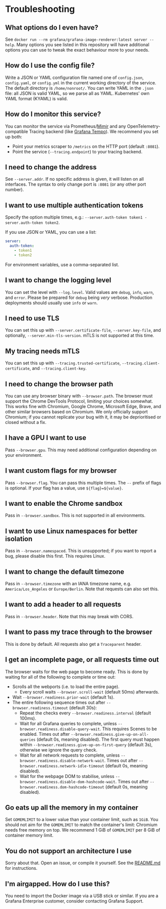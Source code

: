 # Troubleshooting

## What options do I even have?

See `docker run --rm grafana/grafana-image-renderer:latest server --help`.
Many options you see listed in this repository will have additional options you can use to tweak the exact behaviour more to your needs.

## How do I use the config file?

Write a JSON or YAML configuration file named one of `config.json`, `config.yaml`, or `config.yml` in the current working directory of the service.
The default directory is `/home/nonroot/`.
You can write YAML in the `.json` file: all JSON is valid YAML, so we parse all as YAML.
Kubernetes' own YAML format (KYAML) is valid.

## How do I monitor this service?

You can monitor the service via Prometheus/[Mimir](https://grafana.com/oss/mimir) and any OpenTelemetry-compatible Tracing backend (like [Grafana Tempo](https://grafana.com/oss/tempo)).
We recommend you set up both:

- Point your metrics scraper to `/metrics` on the HTTP port (default `:8081`).
- Point the service (`--tracing.endpoint`) to your tracing backend.

## I need to change the address

See `--server.addr`. If no specific address is given, it will listen on all interfaces.
The syntax to only change port is `:8081` (or any other port number).

## I want to use multiple authentication tokens

Specify the option multiple times, e.g.: `--server.auth-token token1 -server.auth-token token2`.

If you use JSON or YAML, you can use a list:

```yaml
server:
  auth-token:
    - token1
    - token2
```

For environment variables, use a comma-separated list.

## I want to change the logging level

You can set the level with `--log.level`. Valid values are `debug`, `info`, `warn`, and `error`.
Please be prepared for `debug` being _very_ verbose.
Production deployments should usually use `info` or `warn`.

## I need to use TLS

You can set this up with `--server.certificate-file`, `--server.key-file`, and optionally, `--server.min-tls-version`.
mTLS is not supported at this time.

## My tracing needs mTLS

You can set this up with `--tracing.trusted-certificate`, `--tracing.client-certificate`, and `--tracing.client-key`.

## I need to change the browser path

You can use any browser binary with `--browser.path`.
The browser must support the Chrome DevTools Protocol, limiting your choices somewhat.
This works fine with Chromium, Google Chrome, Microsoft Edge, Brave, and other similar browsers based on Chromium.
We only officially support Chromium; if you cannot replicate your bug with it, it may be deprioritised or closed without a fix.

## I have a GPU I want to use

Pass `--browser.gpu`. This may need additional configuration depending on your environment.

## I want custom flags for my browser

Pass `--browser.flag`.
You can pass this multiple times.
The `--` prefix of flags is optional.
If your flag has a value, use `${flag}=${value}`.

## I want to enable the Chrome sandbox

Pass in `--browser.sandbox`.
This is not supported in all environments.

## I want to use Linux namespaces for better isolation

Pass in `--browser.namespaced`.
This is unsupported; if you want to report a bug, please disable this first.
This requires Linux.

## I want to change the default timezone

Pass in `--browser.timezone` with an IANA timezone name, e.g. `America/Los_Angeles` or `Europe/Berlin`.
Note that requests can also set this.

## I want to add a header to all requests

Pass in `--browser.header`.
Note that this may break with CORS.

## I want to pass my trace through to the browser

This is done by default.
All requests also get a `Traceparent` header.

## I get an incomplete page, or all requests time out

The browser waits for the web page to become ready.
This is done by waiting for all of the following to complete or time out:

- Scrolls all the webports (i.e. to load the entire page).
  - Every scroll waits `--browser.scroll-wait` (default 50ms) afterwards.
- Wait `--browser.readiness.prior-wait` (default 1s).
- The entire following sequence times out after `--browser.readiness.timeout` (default 30s):
  - Repeat the checks every `--browser.readiness.interval` (default 100ms).
  - Wait for all Grafana queries to complete, unless `--browser.readiness.disable-query-wait`. This requires Scenes to be enabled.
    Times out after `--browser.readiness.give-up-on-all-queries` (default 0s, meaning disabled).
    The first query must happen within `--browser.readiness.give-up-on-first-query` (default 3s), otherwise we ignore the query check.
  - Wait for all network requests to complete, unless `--browser.readiness.disable-network-wait`.
    Times out after `--browser.readiness.network-idle-timeout` (default 0s, meaning disabled).
  - Wait for the webpage DOM to stabilise, unless `--browser.readiness.disable-dom-hashcode-wait`.
    Times out after `--browser.readiness.dom-hashcode-timeout` (default 0s, meaning disabled).

## Go eats up all the memory in my container

Set `GOMEMLIMIT` to a lower value than your container limit, such as `1GiB`.
You should not aim for the `GOMEMLIMIT` to match the container's limit: Chromium needs free memory on top.
We recommend 1 GiB of `GOMEMLIMIT` per 8 GiB of container memory limit.

## You do not support an architecture I use

Sorry about that. Open an issue, or compile it yourself.
See the [README.md](./README.md) for instructions.

## I'm airgapped. How do I use this?

You need to import the Docker image via a USB stick or similar.
If you are a Grafana Enterprise customer, consider contacting Grafana Support.
